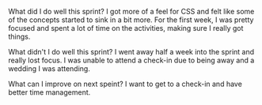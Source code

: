 What did I do well this sprint?
I got more of a feel for CSS and felt like some of the concepts started to sink in a bit more. For the first week, I was pretty focused and spent a lot of time on the activities, making sure I really got things. 

What didn't I do well this sprint? 
I went away half a week into the sprint and really lost focus. I was unable to attend a check-in due to being away and a wedding I was attending. 

What can I improve on next speint? 
I want to get to a check-in and have better time management. 